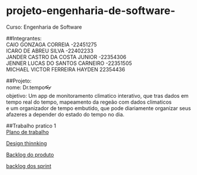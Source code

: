 # projeto-engenharia-de-software-

Curso: Engenharia de Software

##Integrantes: <br>
CAIO GONZAGA CORREIA -22451275 <br>
ICARO DE ABREU SILVA  -22402233 <br>
JANDER CASTRO DA COSTA JUNIOR -22354306 <br>
JENNER LUCAS DO SANTOS CARNEIRO -22351505 <br>
MICHAEL VICTOR FERREIRA HAYDEN 22354436 <br>

##Projeto:<br>
nome: Dr.tempo👓 <br>
objetivo: Um app de monitoramento climatico interativo, que tras dados em tempo real do tempo, mapeamento da regeão com dados climaticos <br>
e um organizador de tempo embutido, que pode diariamente organizar seus afazeres a depender do estado do tempo no dia. <br>

##Trabalho pratico 1<br>
[Plano de trabalho](https://github.com/Ktsunii/projeto-engenharia-de-software-/tree/main/docs/1.plano_de_trabalho)<br>

[Design thinnking](https://github.com/Ktsunii/projeto-engenharia-de-software-/tree/main/docs/2_design-thinking)<br>

[Backlog do produto](https://github.com/Ktsunii/projeto-engenharia-de-software-/tree/main/docs/3_backlog_do_produto)<br>

[backlog dos sprint](https://github.com/Ktsunii/projeto-engenharia-de-software-/tree/main/docs/4_backlog_dos_sprint)<br>
